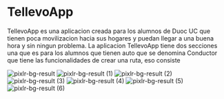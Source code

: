 # TellevoApp


TellevoApp es una aplicacion creada para los alumnos de Duoc UC que tienen poca movilizacion hacia sus hogares y puedan llegar a una buena hora y sin ningun problema.
La aplicacion TellevoApp tiene dos secciones una que es para los alumnos que tienen auto que se denomina Conductor que tiene las funcionalidades de crear
una ruta, eso consiste 


![pixlr-bg-result](https://user-images.githubusercontent.com/81185251/146471531-d2b5f754-5b55-46b1-9d3f-9ce1c6add7c6.png)
![pixlr-bg-result (1)](https://user-images.githubusercontent.com/81185251/146471564-c08ad1bf-06c5-4cbb-bccf-90fa11f96a36.png)
![pixlr-bg-result (2)](https://user-images.githubusercontent.com/81185251/146471569-a73f363d-01cf-404d-84b4-e81b309f7631.png)
![pixlr-bg-result (3)](https://user-images.githubusercontent.com/81185251/146471571-dbc88899-54bc-4d67-b7d4-a71993e6dcef.png)
![pixlr-bg-result (4)](https://user-images.githubusercontent.com/81185251/146471573-9d7251a2-7dea-4354-b89f-06ed325ebc33.png)
![pixlr-bg-result (5)](https://user-images.githubusercontent.com/81185251/146471574-499769b8-5827-4d6a-af9a-f655c9ba99e3.png)
![pixlr-bg-result (6)](https://user-images.githubusercontent.com/81185251/146471581-4bac9222-2323-4941-b11c-a512783e93d8.png)

